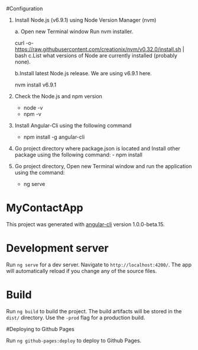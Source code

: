 


#Configuration

1. Install Node.js (v6.9.1) using Node Version Manager (nvm) 

	a. Open new Terminal window Run nvm installer.

	curl -o- https://raw.githubusercontent.com/creationix/nvm/v0.32.0/install.sh | bash
	c.List what versions of Node are currently installed (probably none).
	

	b.Install latest Node.js release. We are using v6.9.1 here.

	nvm install v6.9.1 

2. Check the Node.js and  npm version
	- node -v
	- npm -v

3. Install Angular-Cli using the following command
	- npm install -g angular-cli

4. Go project directory where package.json is located and Install other package using the following command:
         - npm install

5. Go project directory, Open new Terminal window and run the application using the command:
	- ng serve



# MyContactApp

This project was generated with [angular-cli](https://github.com/angular/angular-cli) version 1.0.0-beta.15.

# Development server
Run `ng serve` for a dev server. Navigate to `http://localhost:4200/`. The app will automatically reload if you change any of the source files.

# Build

Run `ng build` to build the project. The build artifacts will be stored in the `dist/` directory. Use the `-prod` flag for a production build.

#Deploying to Github Pages

Run `ng github-pages:deploy` to deploy to Github Pages.

